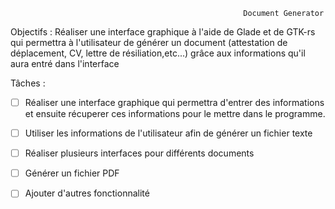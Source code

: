                                                         Document Generator

Objectifs : Réaliser une interface graphique à l'aide de Glade et de GTK-rs qui permettra à l'utilisateur de générer un document (attestation de déplacement, CV, lettre de résiliation,etc...) grâce aux informations qu'il aura entré dans l'interface

Tâches :
- [ ] Réaliser une interface graphique qui permettra d'entrer des informations et ensuite récuperer ces informations pour le mettre dans le programme.
- [ ] Utiliser les informations de l'utilisateur afin de générer un fichier texte 
- [ ] Réaliser plusieurs interfaces pour différents documents
- [ ] Générer un fichier PDF
- [ ] Ajouter d'autres fonctionnalité

